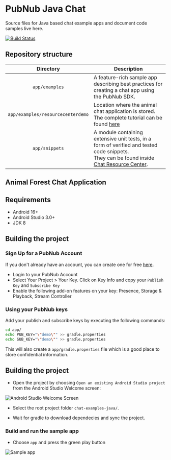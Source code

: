 # PubNub Java Chat

Source files for Java based chat example apps and document code samples live here.

[![Build Status](https://travis-ci.com/pubnub/chat-examples-java.svg?token=33vivoVBsBm3RMEntDqx&branch=master)](https://travis-ci.com/pubnub/chat-examples-java)

## Repository structure

| Directory  | Description |
|:----------:| ----------- |
| `app/examples` | A feature-rich sample app describing best practices for creating a chat app using the PubNub SDK. |
| `app/examples/resourcecenterdemo` | Location where the animal chat application is stored. The complete tutorial can be found [here](https://www.pubnub.com/developers/chat-resource-center/docs/getting-started/android/)|
| `app/snippets` | A module containing extensive unit tests, in a form of verified and tested code snippets.<br>They can be found inside [Chat Resource Center](https://www.pubnub.com/developers/chat-resource-center/). |

## Animal Forest Chat Application

## Requirements

* Android 16+
* Android Studio 3.0+
* JDK 8

## Building the project

### Sign Up for a PubNub Account

If you don't already have an account, you can create one for free [here](https://dashboard.pubnub.com/).

* Login to your PubNub Account
* Select Your Project > Your Key. Click on Key Info and copy your `Publish Key` and `Subscribe Key`
* Enable the following add-on features on your key: Presence, Storage & Playback, Stream Controller

### Using your PubNub keys

Add your publish and subscribe keys by executing the following commands:

```bash
cd app/
echo PUB_KEY="\"demo\"" >> gradle.properties
echo SUB_KEY="\"demo\"" >> gradle.properties
```

This will also create a `app/gradle.properties` file which is a good place to store confidential information.

## Building the project

- Open the project by choosing `Open an existing Android Studio project` from the Android Studio Welcome screen: 

![Android Studio Welcome Screen](https://i.ibb.co/r6VpBp0/3.png "Android Studio Welcome Screen")

- Select the root project folder `chat-examples-java/`.

- Wait for gradle to download dependecies and sync the project.

### Build and run the sample app

- Choose `app` and press the green play button

![Sample app](https://i.ibb.co/58H17nv/4.png "Sample app")
